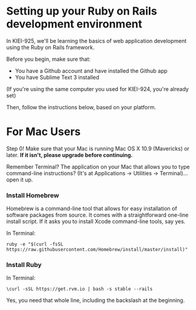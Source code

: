 # Setting up your Ruby on Rails development environment

In KIEI-925, we'll be learning the basics of web application development using the Ruby on Rails framework.

Before you begin, make sure that:

- You have a Github account and have installed the Github app
- You have Sublime Text 3 installed

(If you're using the same computer you used for KIEI-924, you're already set)

Then, follow the instructions below, based on your platform.

# For Mac Users

Step 0! Make sure that your Mac is running Mac OS X 10.9 (Mavericks) or later. **If it isn't, please upgrade before continuing.**

Remember Terminal? The application on your Mac that allows you to type command-line instructions? (It's at Applications -> Utilities -> Terminal)... open it up.

### Install Homebrew

Homebrew is a command-line tool that allows for easy installation of software packages from source. It comes with a straightforward one-line install script. If it asks you to install Xcode command-line tools, say yes.

In Terminal:

    ruby -e "$(curl -fsSL https://raw.githubusercontent.com/Homebrew/install/master/install)"
    
### Install Ruby

In Terminal:

    \curl -sSL https://get.rvm.io | bash -s stable --rails

Yes, you need that whole line, including the backslash at the beginning.

